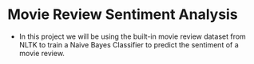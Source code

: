 # Movie Review Sentiment Analysis

- In this project we will be using the built-in movie review dataset from NLTK to train a Naive Bayes Classifier to predict the sentiment of a movie review.
